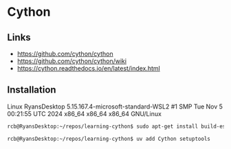 # Cython

## Links

* <https://github.com/cython/cython>
* <https://github.com/cython/cython/wiki>
* <https://cython.readthedocs.io/en/latest/index.html>

## Installation

Linux RyansDesktop 5.15.167.4-microsoft-standard-WSL2 #1 SMP Tue Nov 5 00:21:55 UTC 2024 x86_64 x86_64 x86_64 GNU/Linux

```bash
rcb@RyansDesktop:~/repos/learning-cython$ sudo apt-get install build-essential python3-dev clang

```

```bash
rcb@RyansDesktop:~/repos/learning-cython$ uv add Cython setuptools
```
